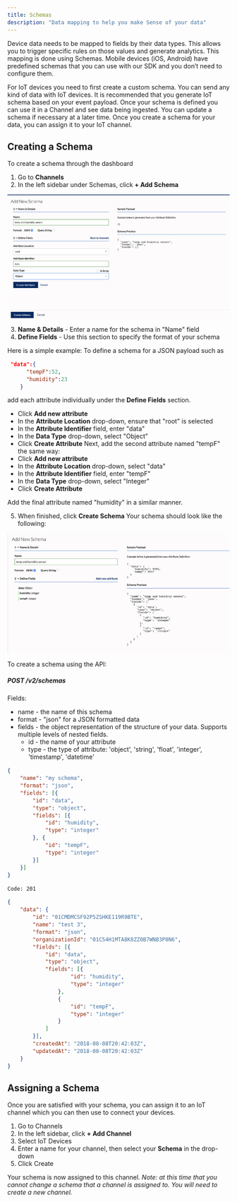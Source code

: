 ```yaml
---
title: Schemas
description: "Data mapping to help you make Sense of your data"
---
```


Device data needs to be mapped to fields by their data types. This allows you to trigger specific rules on those values and generate analytics. 
This mapping is done using Schemas. Mobile devices (iOS, Android) have predefined schemas that you can use with our SDK and you don’t need to configure them.

For IoT devices you need to first create a custom schema. You can send any kind of data with IoT devices.
It is recommended that you generate IoT schema based on your event payload. 
Once your schema is defined you can use it in a Channel and see data being ingested. 
You can update a schema if necessary at a later time. Once you create a schema for your data, you can assign it to your IoT channel.

## Creating a Schema

To create a schema through the dashboard
1. Go to **Channels**
2. In the left sidebar under Schemas, click **+ Add Schema**

![](images/schema_adding_schema.png)

3. **Name & Details** - Enter a name for the schema in "Name" field
4. **Define Fields** - Use this section to specify the format of your schema


Here is a simple example:
To define a schema for a JSON payload such as
```json
 "data":{
      "tempF":52,
      "humidity":23
    }
```
add each attribute individually under the **Define Fields** section.

- Click **Add new attribute**  
- In the **Attribute Location** drop-down, ensure that "root" is selected
- In the **Attribute Identifier** field, enter "data"
- In the **Data Type** drop-down, select "Object"
- Click **Create Attribute** 
Next, add the second attribute named "tempF" the same way:  
- Click **Add new attribute**
- In the **Attribute Location** drop-down, select "data"
- In the **Attribute Identifier** field, enter "tempF"
- In the **Data Type** drop-down, select "Integer"
- Click **Create Attribute**

Add the final attribute named "humidity" in a similar manner. 

5. When finished, click **Create Schema**  Your schema should look like the following:

![](images/schema_json_schema_example.png)

To create a schema using the API:

##### POST /v2/schemas

Fields:
* name - the name of this schema
* format - "json" for a JSON formatted data
* fields - the object representation of the structure of your data. Supports multiple levels of nested fields.
	* id - the name of your attribute
	* type - the type of attribute: 'object', 'string', 'float', 'integer', 'timestamp', 'datetime'
```json
{
	"name": "my schema",
	"format": "json",
	"fields": [{
		"id": "data",
		"type": "object",
		"fields": [{
			"id": "humidity",
			"type": "integer"
		}, {
			"id": "tempF",
			"type": "integer"
		}]
	}]
}
```
`Code: 201`
```json
{
	"data": {
		"id": "01CMDMCSF92P5ZSHKE119R9BTE",
		"name": "test 3",
		"format": "json",
		"organizationId": "01C54H1MTA8K8ZZ0B7WNB3P0N6",
		"fields": [{
			"id": "data",
			"type": "object",
			"fields": [{
					"id": "humidity",
					"type": "integer"
				},
				{
					"id": "tempF",
					"type": "integer"
				}
			]
		}],
		"createdAt": "2018-08-08T20:42:03Z",
		"updatedAt": "2018-08-08T20:42:03Z"
	}
}
```


## Assigning a Schema

Once you are satisfied with your schema, you can assign it to an IoT channel which you can then use to connect your devices.

1. Go to Channels
2. In the left sidebar, click **+ Add Channel**
3. Select IoT Devices
4. Enter a name for your channel, then select your **Schema** in the drop-down
5. Click Create

Your schema is now assigned to this channel. *Note: at this time that you cannot change a schema that a channel is assigned to. You will need to create a new channel.*
